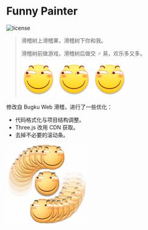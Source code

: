 # Funny Painter

![license](https://img.shields.io/github/license/Chenrt-ggx/FunnyPainter)

> 滑稽树上滑稽果，滑稽树下你和我。
>
> 滑稽树前做游戏，滑稽树后做交 ♂ 易，欢乐多又多。
>
> <img src="./site/assets/funny.png" alt="funny" />
> <img src="./site/assets/funny.png" alt="funny" />
> <img src="./site/assets/funny.png" alt="funny" />

修改自 Bugku Web 滑稽，进行了一些优化：

-   代码格式化与项目结构调整。
-   Three.js 改用 CDN 获取。
-   去掉不必要的滚动条。

<img src="./site/assets/funny.gif" alt="funny" />
